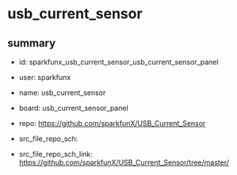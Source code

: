 # usb_current_sensor
 
## summary 
* id: sparkfunx_usb_current_sensor_usb_current_sensor_panel
* user: sparkfunx
* name: usb_current_sensor
* board: usb_current_sensor_panel
* repo: https://github.com/sparkfunX/USB_Current_Sensor



* src_file_repo_sch: 
* src_file_repo_sch_link: https://github.com/sparkfunX/USB_Current_Sensor/tree/master/




